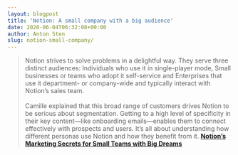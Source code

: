 ```yaml
---
layout: blogpost
title: 'Notion: A small company with a big audience'
date: 2020-06-04T06:32:08+00:00
author: Anton Sten
slug: notion-small-company/
---
```


>Notion strives to solve problems in a delightful way. They serve three distinct audiences: Individuals who use it in single-player mode, Small businesses or teams who adopt it self-service and Enterprises that use it department- or company-wide and typically interact with Notion’s sales team.<br /><br />
Camille explained that this broad range of customers drives Notion to be serious about segmentation. Getting to a high level of specificity in their key content—like onboarding emails—enables them to connect effectively with prospects and users. It’s all about understanding how different personas use Notion and how they benefit from it.
**[Notion’s Marketing Secrets for Small Teams with Big Dreams](https://openviewpartners.com/blog/notion-marketing-secrets)**
